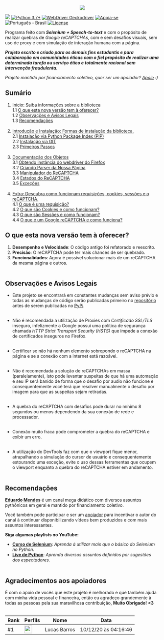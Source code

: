 <link rel="stylesheet" href="https://grecaptchabypass.readthedocs.io/index.css">

<center>
  <img src="https://image.prntscr.com/image/_buFoHQMQ2S6TmMWrYi_zw.png"/>
</center>

![](https://img.shields.io/badge/grecaptchabypass-v2.0.2b1-dodgerblue.svg)
[![Python 3.7+](https://img.shields.io/badge/Python-3.7+-dodgerblue.svg)](https://www.python.org/downloads/)
[![WebDriver Geckodriver](https://img.shields.io/badge/WebDriver-GeckoDriver-dodgerblue.svg)](https://github.com/mozilla/geckodriver/releases)
[![Apoia-se](https://img.shields.io/badge/Apoie-apoia.se-dodgerblue.svg)](https://apoia.se/grecaptchabypass)
![Português - Brasil](https://img.shields.io/badge/Português-BR-dodgerblue.svg)
[![License](https://img.shields.io/badge/License-GPL-%235d5d5d.svg)](https://github.com/EthicalMeikin/grecaptchabypass/blob/master/LICENSE.md)

Programa feito com **_Selenium + Speech-to-text_** e com o propósito de
realizar quebras de _Google reCAPTCHAs_, com e sem desafios visuais, sem uso de
proxy e com simulação de interação humana com a página.

**_Projeto escrito e criado para os demais fins estudantis e
para colaboração em comunidades éticas com o fiel propósito de realizar uma
determinada tarefa ou serviço ético e totalmente racional sem intervenção
fraudulenta._**

_Projeto mantido por financiamento coletivo, quer ser um apoiador?
[Apoie](https://apoia.se/grecaptchabypass) :)_

## Sumário

1. [Início: Saiba informações sobre a biblioteca](/)<br/>
1.1 [O que esta nova versão tem à oferecer?](/#o-que-esta-nova-versao-tem-a-oferecer)<br/>
1.2 [Observações e Avisos Legais](/#observacoes-e-avisos-legais)<br/>
1.3 [Recomendações](/#recomendacoes)<br/><br/>
2. [Introdução e Instalação: Formas de instalação da biblioteca.](/introduction-and-installation)<br/>
2.1 [Instalação via Python Package Index (PIP)](/introduction-and-installation/#instalacao-via-python-package-index-pip)<br/>
2.2 [Instalação via GIT](/introduction-and-installation/#instalacao-via-git)<br/>
2.3 [Primeiros Passos](/introduction-and-installation/#primeiros-passos)<br/><br/>
3. [Documentação dos Objetos](/objects-documentation)<br/>
3.1 [Obtendo instância do webdriver do Firefox](/objects-documentation/#obtendo-instancia-do-webdriver-do-firefox)<br/>
3.2 [Criando Parser da Nossa Página](/objects-documentation/#criando-parser-da-nossa-pagina)<br/>
3.3 [Manipulador do ReCAPTCHA](/objects-documentation/#manipulador-do-recaptcha)<br/>
3.4 [Estados do ReCAPTCHA](/objects-documentation/#estados-do-recaptcha)<br/>
3.5 [Exceções](/objects-documentation/#excecoes)<br/><br/>
4. [Extra: Descubra como funcionam requisições, cookies, sessões e o reCAPTCHA.](/extra)<br/>
4.1 [O que é uma requisição?](/extra/#o-que-e-uma-requisicao)<br/>
4.2 [O que são Cookies e como funcionam?](/extra/#o-que-sao-cookies-e-como-funcionam)<br/>
4.3 [O que são Sessões e como funcionam?](/extra/#o-que-sao-sessoes-e-como-funcionam)<br/>
4.4 [O que é um Google reCAPTCHA e como funciona?](/extra/#o-que-e-um-google-recaptcha-e-como-funciona)<br/>

## O que esta nova versão tem à oferecer?

1. **Desempenho e Velocidade**: O código antigo foi refatorado e reescrito.
2. **Precisão**: O reCAPTCHA pode ter mais chances de ser quebrado.
3. **Funcionalidades**: Agora é possível solucionar mais de um reCAPTCHA da
mesma página e outros.<br/><br/>

## Observações e Avisos Legais

* Este projeto se encontrará em constantes mudanças sem aviso prévio e todas as
mudanças de código serão publicadas primeiro no
[repositório](https://github.com/EthicalMeikin/grecaptchabypass) antes de
serem publicadas no [PyPi](https://pypi.com/project/grecaptchabypass).<br/><br/>

* Não é recomendada a utilização de Proxies com *Certificado SSL/TLS* inseguro,
infelizmente a Google possui uma política de segurança chamada
*HTTP Strict Transport Security (HSTS)* que impede a conexão de certificados
inseguros no Firefox.<br/><br/>

* Certificar se não há nenhum elemento sobrepondo o reCAPTCHA na página e se a
conexão com a internet está razoável.<br/><br/>

* Não é recomendada a solução de reCAPTCHAs em massa (paralelamente),
isto pode levantar suspeitas de que há uma automação e seu IP será banido de
forma que o desafio por audio não funcione e consequentemente você terá que
resolver manualmente o desafio por imagem para que as suspeitas sejam
retiradas.<br/><br/>

* A quebra do reCAPTCHA com desafios pode durar no mínimo 8 segundos ou menos
dependendo da sua conexão de rede e processador.<br/><br/>

* Conexão muito fraca pode comprometer a quebra do reCAPTCHA e exibir um erro.
<br/><br/>

* A utilização do DevTools faz com que o viewport fique menor, atrapalhando a
simulação do cursor de usuário e consequentemente estourando uma exceção, evite
o uso dessas ferramentas que ocupem o viewport enquanto a quebra do reCAPTCHA
estiver em andamento.<br/><br/>


## Recomendações
[**Eduardo Mendes**](http://youtube.com/c/eduardomendes) é um canal mega didático
com diversos assuntos pythônicos em geral e mantido por financiamento
coletivo.

Você também pode participar e ser um [apoiador](https://apoia.se/livedepython)
para incentivar o autor do canal à continuar disponibilizando vídeos bem
produzidos e com mais assuntos interessantes.

**Siga algumas playlists no YouTube:**

 - [**Curso de Selenium**](http://encurtador.com.br/hEHY9): _Aprenda à utilizar
 mais que o básico do Selenium no Python._
 - [**Live de Python**](http://encurtador.com.br/cpIU3): _Aprenda diversos assuntos
 definidos por sugestões dos espectadores._<br/><br/>


## Agradecimentos aos apoiadores
É com o apoio de vocês que este projeto é melhorado e que também ajuda com
minha vida pessoal e financeira, então eu agradeço grandemente à todas as
pessoas pela sua maravilhosa contribuição, **Muito Obrigado! <3**
<br/><br/>

<center>

| Rank | Perfils | Nome | Data |
|-|-|-|-|
| #1   | <img src="https://www.gravatar.com/avatar/3516fabc30e2a6a444de239f80b133cd?d=mp" width="25"/> | Lucas Barros | 10/12/20 às 04:16:46 |

</center>
